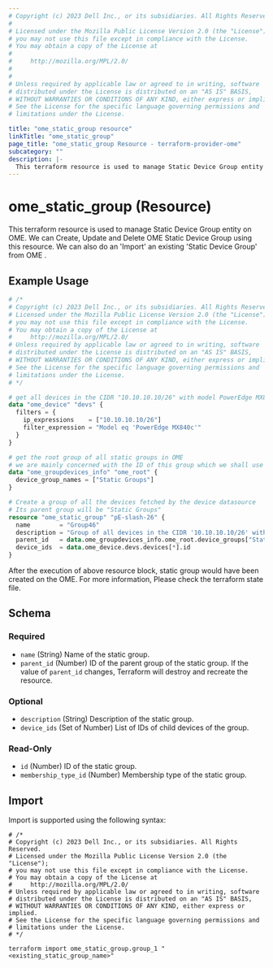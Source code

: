 ```yaml
---
# Copyright (c) 2023 Dell Inc., or its subsidiaries. All Rights Reserved.
# 
# Licensed under the Mozilla Public License Version 2.0 (the "License");
# you may not use this file except in compliance with the License.
# You may obtain a copy of the License at
# 
#     http://mozilla.org/MPL/2.0/
# 
# 
# Unless required by applicable law or agreed to in writing, software
# distributed under the License is distributed on an "AS IS" BASIS,
# WITHOUT WARRANTIES OR CONDITIONS OF ANY KIND, either express or implied.
# See the License for the specific language governing permissions and
# limitations under the License.

title: "ome_static_group resource"
linkTitle: "ome_static_group"
page_title: "ome_static_group Resource - terraform-provider-ome"
subcategory: ""
description: |-
  This terraform resource is used to manage Static Device Group entity on OME. We can Create, Update and Delete OME Static Device Group using this resource. We can also do an 'Import' an existing 'Static Device Group' from OME .
---
```


# ome_static_group (Resource)

This terraform resource is used to manage Static Device Group entity on OME. We can Create, Update and Delete OME Static Device Group using this resource. We can also do an 'Import' an existing 'Static Device Group' from OME .

## Example Usage

```terraform
# /*
# Copyright (c) 2023 Dell Inc., or its subsidiaries. All Rights Reserved.
# Licensed under the Mozilla Public License Version 2.0 (the "License");
# you may not use this file except in compliance with the License.
# You may obtain a copy of the License at
#     http://mozilla.org/MPL/2.0/
# Unless required by applicable law or agreed to in writing, software
# distributed under the License is distributed on an "AS IS" BASIS,
# WITHOUT WARRANTIES OR CONDITIONS OF ANY KIND, either express or implied.
# See the License for the specific language governing permissions and
# limitations under the License.
# */

# get all devices in the CIDR "10.10.10.10/26" with model PowerEdge MX840c
data "ome_device" "devs" {
  filters = {
    ip_expressions    = ["10.10.10.10/26"]
    filter_expression = "Model eq 'PowerEdge MX840c'"
  }
}

# get the root group of all static groups in OME
# we are mainly concerned with the ID of this group which we shall use to create a child group
data "ome_groupdevices_info" "ome_root" {
  device_group_names = ["Static Groups"]
}

# Create a group of all the devices fetched by the device datasource
# Its parent group will be "Static Groups"
resource "ome_static_group" "pE-slash-26" {
  name        = "Group46"
  description = "Group of all devices in the CIDR '10.10.10.10/26' with model PowerEdge MX840c"
  parent_id   = data.ome_groupdevices_info.ome_root.device_groups["Static Groups"].id
  device_ids  = data.ome_device.devs.devices[*].id
}
```

After the execution of above resource block, static group would have been created on the OME. For more information, Please check the terraform state file.
<!-- schema generated by tfplugindocs -->
## Schema

### Required

- `name` (String) Name of the static group.
- `parent_id` (Number) ID of the parent group of the static group. If the value of `parent_id` changes, Terraform will destroy and recreate the resource.

### Optional

- `description` (String) Description of the static group.
- `device_ids` (Set of Number) List of IDs of child devices of the group.

### Read-Only

- `id` (Number) ID of the static group.
- `membership_type_id` (Number) Membership type of the static group.

## Import

Import is supported using the following syntax:

```shell
# /*
# Copyright (c) 2023 Dell Inc., or its subsidiaries. All Rights Reserved.
# Licensed under the Mozilla Public License Version 2.0 (the "License");
# you may not use this file except in compliance with the License.
# You may obtain a copy of the License at
#     http://mozilla.org/MPL/2.0/
# Unless required by applicable law or agreed to in writing, software
# distributed under the License is distributed on an "AS IS" BASIS,
# WITHOUT WARRANTIES OR CONDITIONS OF ANY KIND, either express or implied.
# See the License for the specific language governing permissions and
# limitations under the License.
# */

terraform import ome_static_group.group_1 "<existing_static_group_name>"
```
